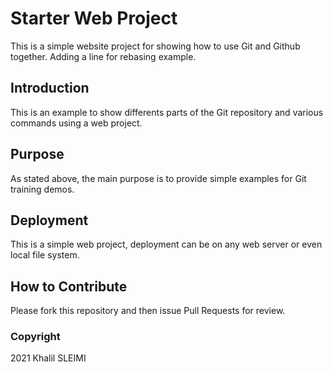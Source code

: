 # Starter Web Project

This is a simple website project for showing how to use Git and Github together. Adding a line for rebasing example.
## Introduction

This is an example to show differents parts of the Git repository and various commands using a web project.

## Purpose

As stated above, the main purpose is to provide simple examples for Git training demos.

## Deployment

This is a simple web project, deployment can be on any web server or even local file system.

## How to Contribute

Please fork this repository and then issue Pull Requests for review.

### Copyright

2021 Khalil SLEIMI